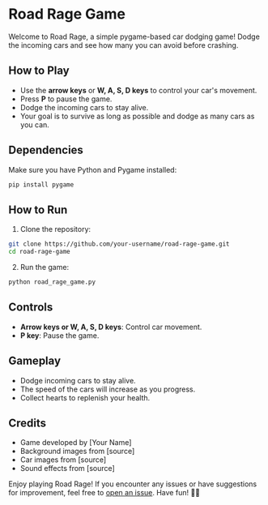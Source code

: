 # Road Rage Game

Welcome to Road Rage, a simple pygame-based car dodging game! Dodge the incoming cars and see how many you can avoid before crashing.

## How to Play

- Use the **arrow keys** or **W, A, S, D keys** to control your car's movement.
- Press **P** to pause the game.
- Dodge the incoming cars to stay alive.
- Your goal is to survive as long as possible and dodge as many cars as you can.

## Dependencies

Make sure you have Python and Pygame installed:

```bash
pip install pygame
```

## How to Run

1. Clone the repository:

```bash
git clone https://github.com/your-username/road-rage-game.git
cd road-rage-game
```

2. Run the game:

```bash
python road_rage_game.py
```

## Controls

- **Arrow keys or W, A, S, D keys**: Control car movement.
- **P key**: Pause the game.

## Gameplay

- Dodge incoming cars to stay alive.
- The speed of the cars will increase as you progress.
- Collect hearts to replenish your health.

## Credits

- Game developed by [Your Name]
- Background images from [source]
- Car images from [source]
- Sound effects from [source]

Enjoy playing Road Rage! If you encounter any issues or have suggestions for improvement, feel free to [open an issue](https://github.com/your-username/road-rage-game/issues). Have fun! 🚗💨
